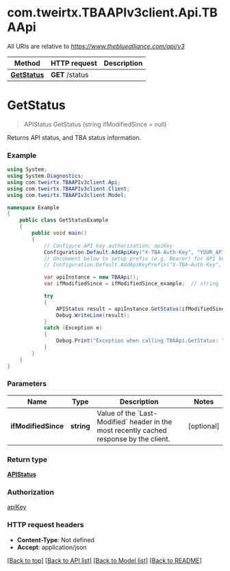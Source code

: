 # com.tweirtx.TBAAPIv3client.Api.TBAApi

All URIs are relative to *https://www.thebluealliance.com/api/v3*

Method | HTTP request | Description
------------- | ------------- | -------------
[**GetStatus**](TBAApi.md#getstatus) | **GET** /status | 


<a name="getstatus"></a>
# **GetStatus**
> APIStatus GetStatus (string ifModifiedSince = null)



Returns API status, and TBA status information.

### Example
```csharp
using System;
using System.Diagnostics;
using com.tweirtx.TBAAPIv3client.Api;
using com.tweirtx.TBAAPIv3client.Client;
using com.tweirtx.TBAAPIv3client.Model;

namespace Example
{
    public class GetStatusExample
    {
        public void main()
        {
            // Configure API key authorization: apiKey
            Configuration.Default.AddApiKey("X-TBA-Auth-Key", "YOUR_API_KEY");
            // Uncomment below to setup prefix (e.g. Bearer) for API key, if needed
            // Configuration.Default.AddApiKeyPrefix("X-TBA-Auth-Key", "Bearer");

            var apiInstance = new TBAApi();
            var ifModifiedSince = ifModifiedSince_example;  // string | Value of the `Last-Modified` header in the most recently cached response by the client. (optional) 

            try
            {
                APIStatus result = apiInstance.GetStatus(ifModifiedSince);
                Debug.WriteLine(result);
            }
            catch (Exception e)
            {
                Debug.Print("Exception when calling TBAApi.GetStatus: " + e.Message );
            }
        }
    }
}
```

### Parameters

Name | Type | Description  | Notes
------------- | ------------- | ------------- | -------------
 **ifModifiedSince** | **string**| Value of the &#x60;Last-Modified&#x60; header in the most recently cached response by the client. | [optional] 

### Return type

[**APIStatus**](APIStatus.md)

### Authorization

[apiKey](../README.md#apiKey)

### HTTP request headers

 - **Content-Type**: Not defined
 - **Accept**: application/json

[[Back to top]](#) [[Back to API list]](../README.md#documentation-for-api-endpoints) [[Back to Model list]](../README.md#documentation-for-models) [[Back to README]](../README.md)

